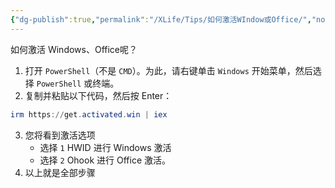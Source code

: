 ```yaml
---
{"dg-publish":true,"permalink":"/XLife/Tips/如何激活WIndow或Office/","noteIcon":""}
---
```


如何激活 Windows、Office呢？
1.  打开 `PowerShell`（不是 `CMD`）。为此，请右键单击 `Windows` 开始菜单，然后选择 `PowerShell` 或终端。
2. 复制并粘贴以下代码，然后按 Enter：
```powershell
irm https://get.activated.win | iex
```

3. 您将看到激活选项
    - 选择 `1` HWID 进行 Windows 激活
    - 选择 `2` Ohook 进行 Office 激活。
4. 以上就是全部步骤